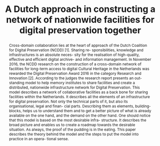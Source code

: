 ---
abstract: 'Cross-domain collaboration lies at the heart of approach of the Dutch Coalition
  for Digital Preservation (NCDD) [1]. Sharing re- sponsibilities, knowledge and infrastructures
  is an absolute neces- sity for the realisation of high-quality, effective and efficient
  digital archive- and information management.

  In November 2016, the NCDD research on the construction of a cross-domain network
  of facilities for long-term access to digital Cultural Heritage in the Netherlands
  was rewarded the Digital Preservation Award 2016 in the category Research and Innovation
  [2]. According to the judges the research report presents an out- standing model
  to help memory institutes to share facilities and create a distributed, nationwide
  infrastructure network for Digital Preservation.

  This model describes a network of collaborative facilities as a back bone for sharing
  facilities within the Netherlands. It describes all the elements of an infrastructure
  for digital preservation. Not only the technical parts of it, but also its organisational,
  legal and finan- cial parts. Describing them as elements, building-blocks, helps
  us to understand them and to get a better picture of what is already available on
  the one hand, and the demand on the other hand. One should notice that this model
  is based on the most desirable infra- structure. It describes the broad picture
  and enables us to create a roadmap towards the desirable situation. As always, the
  proof of the pudding is in the eating. This paper describes the theory behind the
  model and the steps to put the model into practice in an opera- tional sense.

  '
creators:
- van der Nat, Joost
- Ras, Marcel
date: null
document_url: https://services.phaidra.univie.ac.at/api/object/o:931105/download
grand_parent: iPRES
institutions: []
keywords:
- kyoto
landing_page_url: https://phaidra.univie.ac.at/o:931105
language: eng
layout: publication
license: CC BY-SA 4.0 International
notes_url: null
parent: iPRES 2017
publication_type: paper
size: 945272
slides_url: null
source_name: iPRES
title: A Dutch approach in constructing a network of nationwide facilities for digital
  preservation together
year: 2017
---